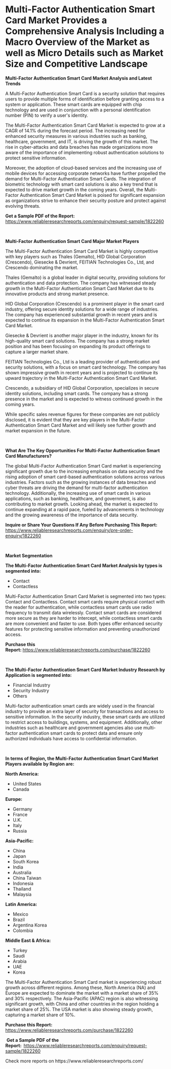 <p><h1>Multi-Factor Authentication Smart Card Market Provides a Comprehensive Analysis Including a Macro Overview of the Market as well as Micro Details such as Market Size and Competitive Landscape</h1></p><p><strong>Multi-Factor Authentication Smart Card Market Analysis and Latest Trends</strong></p>
<p><p>A Multi-Factor Authentication Smart Card is a security solution that requires users to provide multiple forms of identification before granting access to a system or application. These smart cards are equipped with chip technology and are used in conjunction with a personal identification number (PIN) to verify a user's identity.</p><p>The Multi-Factor Authentication Smart Card Market is expected to grow at a CAGR of 14.1% during the forecast period. The increasing need for enhanced security measures in various industries such as banking, healthcare, government, and IT, is driving the growth of this market. The rise in cyber-attacks and data breaches has made organizations more aware of the importance of implementing robust authentication solutions to protect sensitive information.</p><p>Moreover, the adoption of cloud-based services and the increasing use of mobile devices for accessing corporate networks have further propelled the demand for Multi-Factor Authentication Smart Cards. The integration of biometric technology with smart card solutions is also a key trend that is expected to drive market growth in the coming years. Overall, the Multi-Factor Authentication Smart Card Market is poised for significant expansion as organizations strive to enhance their security posture and protect against evolving threats.</p></p>
<p><strong>Get a Sample PDF of the Report:&nbsp;</strong> <a href="https://www.reliableresearchreports.com/enquiry/request-sample/1822260">https://www.reliableresearchreports.com/enquiry/request-sample/1822260</a></p>
<p>&nbsp;</p>
<p><strong>Multi-Factor Authentication Smart Card Major Market Players</strong></p>
<p><p>The Multi-Factor Authentication Smart Card Market is highly competitive with key players such as Thales (Gemalto), HID Global Corporation (Crescendo), Giesecke & Devrient, FEITIAN Technologies Co., Ltd, and Crescendo dominating the market.</p><p>Thales (Gemalto) is a global leader in digital security, providing solutions for authentication and data protection. The company has witnessed steady growth in the Multi-Factor Authentication Smart Card Market due to its innovative products and strong market presence.</p><p>HID Global Corporation (Crescendo) is a prominent player in the smart card industry, offering secure identity solutions for a wide range of industries. The company has experienced substantial growth in recent years and is expected to continue its expansion in the Multi-Factor Authentication Smart Card Market.</p><p>Giesecke & Devrient is another major player in the industry, known for its high-quality smart card solutions. The company has a strong market position and has been focusing on expanding its product offerings to capture a larger market share.</p><p>FEITIAN Technologies Co., Ltd is a leading provider of authentication and security solutions, with a focus on smart card technology. The company has shown impressive growth in recent years and is projected to continue its upward trajectory in the Multi-Factor Authentication Smart Card Market.</p><p>Crescendo, a subsidiary of HID Global Corporation, specializes in secure identity solutions, including smart cards. The company has a strong presence in the market and is expected to witness continued growth in the coming years.</p><p>While specific sales revenue figures for these companies are not publicly disclosed, it is evident that they are key players in the Multi-Factor Authentication Smart Card Market and will likely see further growth and market expansion in the future.</p></p>
<p>&nbsp;</p>
<p><strong>What Are The Key Opportunities For Multi-Factor Authentication Smart Card Manufacturers?</strong></p>
<p><p>The global Multi-Factor Authentication Smart Card market is experiencing significant growth due to the increasing emphasis on data security and the rising adoption of smart card-based authentication solutions across various industries. Factors such as the growing instances of data breaches and cyber threats are driving the demand for multi-factor authentication technology. Additionally, the increasing use of smart cards in various applications, such as banking, healthcare, and government, is also contributing to market growth. Looking ahead, the market is expected to continue expanding at a rapid pace, fueled by advancements in technology and the growing awareness of the importance of data security.</p></p>
<p><strong>Inquire or Share Your Questions If Any Before Purchasing This Report:</strong> <a href="https://www.reliableresearchreports.com/enquiry/pre-order-enquiry/1822260">https://www.reliableresearchreports.com/enquiry/pre-order-enquiry/1822260</a></p>
<p>&nbsp;</p>
<p><strong>Market Segmentation</strong></p>
<p><strong>The Multi-Factor Authentication Smart Card Market Analysis by types is segmented into:</strong></p>
<p><ul><li>Contact</li><li>Contactless</li></ul></p>
<p><p>Multi-Factor Authentication Smart Card Market is segmented into two types: Contact and Contactless. Contact smart cards require physical contact with the reader for authentication, while contactless smart cards use radio frequency to transmit data wirelessly. Contact smart cards are considered more secure as they are harder to intercept, while contactless smart cards are more convenient and faster to use. Both types offer enhanced security features for protecting sensitive information and preventing unauthorized access.</p></p>
<p><strong>Purchase this Report:&nbsp;</strong><a href="https://www.reliableresearchreports.com/purchase/1822260">https://www.reliableresearchreports.com/purchase/1822260</a></p>
<p>&nbsp;</p>
<p><strong>The Multi-Factor Authentication Smart Card Market Industry Research by Application is segmented into:</strong></p>
<p><ul><li>Financial Industry</li><li>Security Industry</li><li>Others</li></ul></p>
<p><p>Multi-factor authentication smart cards are widely used in the financial industry to provide an extra layer of security for transactions and access to sensitive information. In the security industry, these smart cards are utilized to restrict access to buildings, systems, and equipment. Additionally, other industries such as healthcare and government agencies also use multi-factor authentication smart cards to protect data and ensure only authorized individuals have access to confidential information.</p></p>
<p>&nbsp;</p>
<p><strong>In terms of Region, the Multi-Factor Authentication Smart Card Market Players available by Region are:</strong></p>
<p>
    <p> <strong> North America: </strong>
        <ul>
            <li>United States</li>
            <li>Canada</li>
        </ul>
        </p> 
    <p> <strong> Europe: </strong>
        <ul>
            <li>Germany</li>
            <li>France</li>
            <li>U.K.</li>
            <li>Italy</li>
            <li>Russia</li>
        </ul>
        </p> 
    <p> <strong> Asia-Pacific: </strong>
        <ul>
            <li>China</li>
            <li>Japan</li>
            <li>South Korea</li>
            <li>India</li>
            <li>Australia</li>
            <li>China Taiwan</li>
            <li>Indonesia</li>
            <li>Thailand</li>
            <li>Malaysia</li>
        </ul>
        </p> 
    <p> <strong> Latin America: </strong>
        <ul>
            <li>Mexico</li>
            <li>Brazil</li>
            <li>Argentina Korea</li>
            <li>Colombia</li>
        </ul>
        </p> 
    <p> <strong> Middle East & Africa: </strong>
        <ul>
            <li>Turkey</li>
            <li>Saudi</li>
            <li>Arabia</li>
            <li>UAE</li>
            <li>Korea</li>
        </ul>
    </p>
    </p>
<p><p>The Multi-Factor Authentication Smart Card market is experiencing robust growth across different regions. Among these, North America (NA) and Europe are expected to dominate the market with a market share of 35% and 30% respectively. The Asia-Pacific (APAC) region is also witnessing significant growth, with China and other countries in the region holding a market share of 25%. The USA market is also showing steady growth, capturing a market share of 10%.</p></p>
<p><strong>Purchase this Report: </strong><a href="https://www.reliableresearchreports.com/purchase/1822260">https://www.reliableresearchreports.com/purchase/1822260</a></p>
<p>&nbsp;<strong>Get a Sample PDF of the Report:&nbsp;&nbsp;</strong><a href="https://www.reliableresearchreports.com/enquiry/request-sample/1822260">https://www.reliableresearchreports.com/enquiry/request-sample/1822260</a></p>
<p><strong></strong></p>
<p>Check more reports on https://www.reliableresearchreports.com/</p>